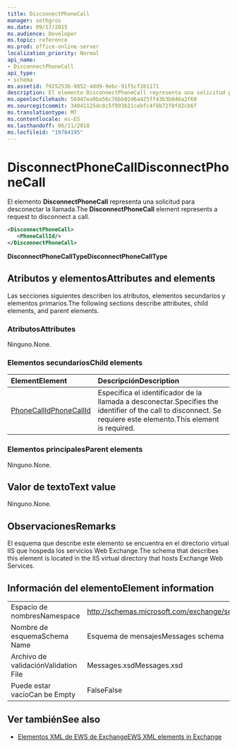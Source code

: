 ```yaml
---
title: DisconnectPhoneCall
manager: sethgros
ms.date: 09/17/2015
ms.audience: Developer
ms.topic: reference
ms.prod: office-online-server
localization_priority: Normal
api_name:
- DisconnectPhoneCall
api_type:
- schema
ms.assetid: f9252536-9852-4dd9-9ebc-91f5cf281171
description: El elemento DisconnectPhoneCall representa una solicitud para desconectar la llamada.
ms.openlocfilehash: 56947ea9ba56c76bb02d6a425ff43b3b846a2f60
ms.sourcegitcommit: 34041125dc8c5f993b21cebfc4f8b72f0fd2cb6f
ms.translationtype: MT
ms.contentlocale: es-ES
ms.lasthandoff: 06/11/2018
ms.locfileid: "19764195"
---
```

# <a name="disconnectphonecall"></a><span data-ttu-id="d8b7d-103">DisconnectPhoneCall</span><span class="sxs-lookup"><span data-stu-id="d8b7d-103">DisconnectPhoneCall</span></span>

<span data-ttu-id="d8b7d-104">El elemento **DisconnectPhoneCall** representa una solicitud para desconectar la llamada.</span><span class="sxs-lookup"><span data-stu-id="d8b7d-104">The **DisconnectPhoneCall** element represents a request to disconnect a call.</span></span> 
  
```xml
<DisconnectPhoneCall>
   <PhoneCallId/>
</DisconnectPhoneCall>
```

 <span data-ttu-id="d8b7d-105">**DisconnectPhoneCallType**</span><span class="sxs-lookup"><span data-stu-id="d8b7d-105">**DisconnectPhoneCallType**</span></span>
## <a name="attributes-and-elements"></a><span data-ttu-id="d8b7d-106">Atributos y elementos</span><span class="sxs-lookup"><span data-stu-id="d8b7d-106">Attributes and elements</span></span>

<span data-ttu-id="d8b7d-107">Las secciones siguientes describen los atributos, elementos secundarios y elementos primarios.</span><span class="sxs-lookup"><span data-stu-id="d8b7d-107">The following sections describe attributes, child elements, and parent elements.</span></span>
  
### <a name="attributes"></a><span data-ttu-id="d8b7d-108">Atributos</span><span class="sxs-lookup"><span data-stu-id="d8b7d-108">Attributes</span></span>

<span data-ttu-id="d8b7d-109">Ninguno.</span><span class="sxs-lookup"><span data-stu-id="d8b7d-109">None.</span></span>
  
### <a name="child-elements"></a><span data-ttu-id="d8b7d-110">Elementos secundarios</span><span class="sxs-lookup"><span data-stu-id="d8b7d-110">Child elements</span></span>

|<span data-ttu-id="d8b7d-111">**Element**</span><span class="sxs-lookup"><span data-stu-id="d8b7d-111">**Element**</span></span>|<span data-ttu-id="d8b7d-112">**Descripción**</span><span class="sxs-lookup"><span data-stu-id="d8b7d-112">**Description**</span></span>|
|:-----|:-----|
|[<span data-ttu-id="d8b7d-113">PhoneCallId</span><span class="sxs-lookup"><span data-stu-id="d8b7d-113">PhoneCallId</span></span>](phonecallid.md) <br/> |<span data-ttu-id="d8b7d-114">Especifica el identificador de la llamada a desconectar.</span><span class="sxs-lookup"><span data-stu-id="d8b7d-114">Specifies the identifier of the call to disconnect.</span></span> <span data-ttu-id="d8b7d-115">Se requiere este elemento.</span><span class="sxs-lookup"><span data-stu-id="d8b7d-115">This element is required.</span></span>  <br/> |
   
### <a name="parent-elements"></a><span data-ttu-id="d8b7d-116">Elementos principales</span><span class="sxs-lookup"><span data-stu-id="d8b7d-116">Parent elements</span></span>

<span data-ttu-id="d8b7d-117">Ninguno.</span><span class="sxs-lookup"><span data-stu-id="d8b7d-117">None.</span></span>
  
## <a name="text-value"></a><span data-ttu-id="d8b7d-118">Valor de texto</span><span class="sxs-lookup"><span data-stu-id="d8b7d-118">Text value</span></span>

<span data-ttu-id="d8b7d-119">Ninguno.</span><span class="sxs-lookup"><span data-stu-id="d8b7d-119">None.</span></span>
  
## <a name="remarks"></a><span data-ttu-id="d8b7d-120">Observaciones</span><span class="sxs-lookup"><span data-stu-id="d8b7d-120">Remarks</span></span>

<span data-ttu-id="d8b7d-121">El esquema que describe este elemento se encuentra en el directorio virtual IIS que hospeda los servicios Web Exchange.</span><span class="sxs-lookup"><span data-stu-id="d8b7d-121">The schema that describes this element is located in the IIS virtual directory that hosts Exchange Web Services.</span></span>
  
## <a name="element-information"></a><span data-ttu-id="d8b7d-122">Información del elemento</span><span class="sxs-lookup"><span data-stu-id="d8b7d-122">Element information</span></span>

|||
|:-----|:-----|
|<span data-ttu-id="d8b7d-123">Espacio de nombres</span><span class="sxs-lookup"><span data-stu-id="d8b7d-123">Namespace</span></span>  <br/> |http://schemas.microsoft.com/exchange/services/2006/messages  <br/> |
|<span data-ttu-id="d8b7d-124">Nombre de esquema</span><span class="sxs-lookup"><span data-stu-id="d8b7d-124">Schema Name</span></span>  <br/> |<span data-ttu-id="d8b7d-125">Esquema de mensajes</span><span class="sxs-lookup"><span data-stu-id="d8b7d-125">Messages schema</span></span>  <br/> |
|<span data-ttu-id="d8b7d-126">Archivo de validación</span><span class="sxs-lookup"><span data-stu-id="d8b7d-126">Validation File</span></span>  <br/> |<span data-ttu-id="d8b7d-127">Messages.xsd</span><span class="sxs-lookup"><span data-stu-id="d8b7d-127">Messages.xsd</span></span>  <br/> |
|<span data-ttu-id="d8b7d-128">Puede estar vacío</span><span class="sxs-lookup"><span data-stu-id="d8b7d-128">Can be Empty</span></span>  <br/> |<span data-ttu-id="d8b7d-129">False</span><span class="sxs-lookup"><span data-stu-id="d8b7d-129">False</span></span>  <br/> |
   
## <a name="see-also"></a><span data-ttu-id="d8b7d-130">Ver también</span><span class="sxs-lookup"><span data-stu-id="d8b7d-130">See also</span></span>

- [<span data-ttu-id="d8b7d-131">Elementos XML de EWS de Exchange</span><span class="sxs-lookup"><span data-stu-id="d8b7d-131">EWS XML elements in Exchange</span></span>](ews-xml-elements-in-exchange.md)

